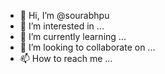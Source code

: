 - 👋 Hi, I’m @sourabhpu
- 👀 I’m interested in ...
- 🌱 I’m currently learning ...
- 💞️ I’m looking to collaborate on ...
- 📫 How to reach me ...


